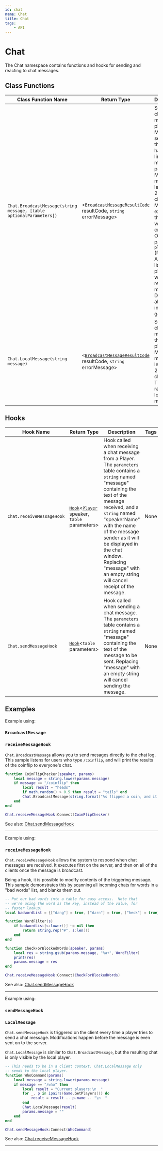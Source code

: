 ```yaml
---
id: chat
name: Chat
title: Chat
tags:
    - API
---
```


# Chat

The Chat namespace contains functions and hooks for sending and reacting to chat messages.

## Class Functions

| Class Function Name | Return Type | Description | Tags |
| -------------- | ----------- | ----------- | ---- |
| `Chat.BroadcastMessage(string message, [table optionalParameters])` | <[`BroadcastMessageResultCode`](enums.md#broadcastmessageresultcode) resultCode, `string` errorMessage> | Sends a chat message to players. Messages sent from the server have a rate limit of 10 messages per second. Maximum message length is 280 characters. Messages exceeding that length will be cropped.<br />Optional parameters: `players` (Player or Array<Player>): A list of players who should receive the message. Defaults to all players in the game. | Server-Only |
| `Chat.LocalMessage(string message)` | <[`BroadcastMessageResultCode`](enums.md#broadcastmessageresultcode) resultCode, `string` errorMessage> | Sends a chat message to the local player. Maximum message length is 280 characters. There is no rate limit for local messages. | Client-Only |

## Hooks

| Hook Name | Return Type | Description | Tags |
| ----- | ----------- | ----------- | ---- |
| `Chat.receiveMessageHook` | [`Hook`](hook.md)<[`Player`](player.md) speaker, `table` parameters> | Hook called when receiving a chat message from a Player. The `parameters` table contains a `string` named "message" containing the text of the message received, and a `string` named "speakerName" with the name of the message sender as it will be displayed in the chat window. Replacing "message" with an empty string will cancel receipt of the message. | None |
| `Chat.sendMessageHook` | [`Hook`](hook.md)<`table` parameters> | Hook called when sending a chat message. The `parameters` table contains a `string` named "message" containing the text of the message to be sent. Replacing "message" with an empty string will cancel sending the message. | None |

## Examples

Example using:

### `BroadcastMessage`

### `receiveMessageHook`

`Chat.BroadcastMessage` allows you to send mesages directly to the chat log. This sample listens for users who type `/coinflip`, and will print the results of the coinflip to everyone's chat.

```lua
function CoinFlipChecker(speaker, params)
    local message = string.lower(params.message)
    if message == "/coinflip" then
        local result = "heads"
        if math.random() > 0.5 then result = "tails" end
        Chat.BroadcastMessage(string.format("%s flipped a coin, and it came up %s!", speaker.name, result))
    end
end

Chat.receiveMessageHook:Connect(CoinFlipChecker)
```

See also: [Chat.sendMessageHook](chat.md)

---

Example using:

### `receiveMessageHook`

`Chat.receiveMessageHook` allows the system to respond when chat messages are received. It executes first on the server, and then on all of the clients once the message is broadcast.

Being a hook, it is possible to modify contents of the triggering message. This sample demonstrates this by scanning all incoming chats for words in a "bad words" list, and blanks them out.

```lua
-- Put our bad words into a table for easy access.  Note that
-- we're using the word as the key, instead of the value, for
-- faster lookup!
local badwordList = {["dang"] = true, ["darn"] = true, ["heck"] = true}

function WordFilter(s)
    if badwordList[s:lower()] ~= nil then
        return string.rep("#", s:len())
    end
end

function CheckForBlockedWords(speaker, params)
    local res = string.gsub(params.message, "%a+", WordFilter)
    print(res)
    params.message = res
end

Chat.receiveMessageHook:Connect(CheckForBlockedWords)
```

See also: [Chat.sendMessageHook](chat.md)

---

Example using:

### `sendMessageHook`

### `LocalMessage`

`Chat.sendMessageHook` is triggered on the client every time a player tries to send a chat message. Modifications happen before the message is even sent on to the server.

`Chat.LocalMessage` is similar to `Chat.BroadcastMessage`, but the resulting chat is only visible by the local player.

```lua
-- This needs to be in a client context. Chat.LocalMessage only
-- sends to the local player.
function WhoCommand(params)
    local message = string.lower(params.message)
    if message == "/who" then
        local result = "Current players:\n  "
        for _, p in ipairs(Game.GetPlayers()) do
            result = result .. p.name .. "\n  "
        end
        Chat.LocalMessage(result)
        params.message = ""
    end
end

Chat.sendMessageHook:Connect(WhoCommand)
```

See also: [Chat.receiveMessageHook](chat.md)

---
